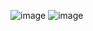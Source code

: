![image](https://github.com/user-attachments/assets/6cc83af0-22b9-4a55-ab85-f4b4766ba675)
![image](https://github.com/user-attachments/assets/54fd0f64-c8c5-499a-b7ac-da8ecc7811ca)

